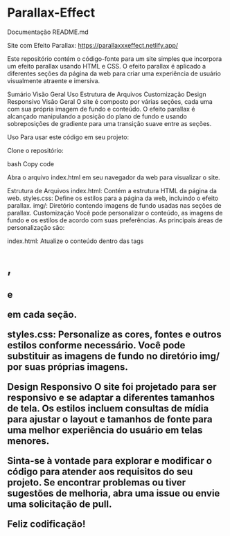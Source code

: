 # Parallax-Effect
 Documentação README.md

Site com Efeito Parallax: https://parallaxxxeffect.netlify.app/

Este repositório contém o código-fonte para um site simples que incorpora um efeito parallax usando HTML e CSS. O efeito parallax é aplicado a diferentes seções da página da web para criar uma experiência de usuário visualmente atraente e imersiva.

Sumário
Visão Geral
Uso
Estrutura de Arquivos
Customização
Design Responsivo
Visão Geral
O site é composto por várias seções, cada uma com sua própria imagem de fundo e conteúdo. O efeito parallax é alcançado manipulando a posição do plano de fundo e usando sobreposições de gradiente para uma transição suave entre as seções.

Uso
Para usar este código em seu projeto:

Clone o repositório:

bash
Copy code

Abra o arquivo index.html em seu navegador da web para visualizar o site.

Estrutura de Arquivos
index.html: Contém a estrutura HTML da página da web.
styles.css: Define os estilos para a página da web, incluindo o efeito parallax.
img/: Diretório contendo imagens de fundo usadas nas seções de parallax.
Customização
Você pode personalizar o conteúdo, as imagens de fundo e os estilos de acordo com suas preferências. As principais áreas de personalização são:

index.html: Atualize o conteúdo dentro das tags <h1>, <h2> e <p> em cada seção.

styles.css: Personalize as cores, fontes e outros estilos conforme necessário. Você pode substituir as imagens de fundo no diretório img/ por suas próprias imagens.

Design Responsivo
O site foi projetado para ser responsivo e se adaptar a diferentes tamanhos de tela. Os estilos incluem consultas de mídia para ajustar o layout e tamanhos de fonte para uma melhor experiência do usuário em telas menores.

Sinta-se à vontade para explorar e modificar o código para atender aos requisitos do seu projeto. Se encontrar problemas ou tiver sugestões de melhoria, abra uma issue ou envie uma solicitação de pull.

Feliz codificação! 
